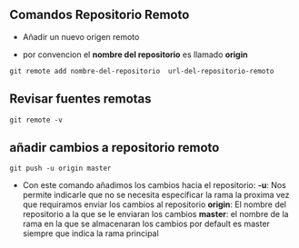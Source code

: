 ## Comandos Repositorio Remoto

- Añadir un nuevo origen remoto

- por convencion el **nombre del repositorio** es llamado **origin**

```
git remote add nombre-del-repositorio  url-del-repositorio-remoto
```

## Revisar fuentes remotas

```
git remote -v
```

## añadir cambios a repositorio remoto

```
git push -u origin master
```

- Con este comando añadimos los cambios hacia el repositorio:
  **-u**: Nos permite indicarle que no se necesita especificar la rama la proxima vez que requiramos enviar los cambios al repositorio
  **origin**: El nombre del repositorio a la que se le enviaran los cambios
  **master**: el nombre de la rama en la que se almacenaran los cambios por default es master siempre que indica la rama principal
